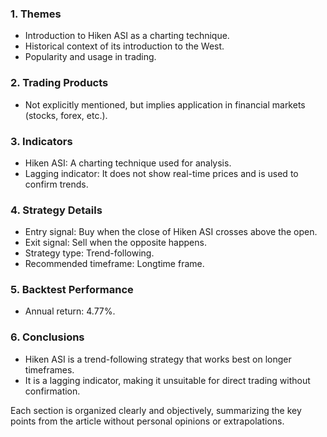 ### 1. **Themes**
   - Introduction to Hiken ASI as a charting technique.
   - Historical context of its introduction to the West.
   - Popularity and usage in trading.

### 2. **Trading Products**
   - Not explicitly mentioned, but implies application in financial markets (stocks, forex, etc.).

### 3. **Indicators**
   - Hiken ASI: A charting technique used for analysis.
   - Lagging indicator: It does not show real-time prices and is used to confirm trends.

### 4. **Strategy Details**
   - Entry signal: Buy when the close of Hiken ASI crosses above the open.
   - Exit signal: Sell when the opposite happens.
   - Strategy type: Trend-following.
   - Recommended timeframe: Longtime frame.

### 5. **Backtest Performance**
   - Annual return: 4.77%.

### 6. **Conclusions**
   - Hiken ASI is a trend-following strategy that works best on longer timeframes.
   - It is a lagging indicator, making it unsuitable for direct trading without confirmation.

Each section is organized clearly and objectively, summarizing the key points from the article without personal opinions or extrapolations.
